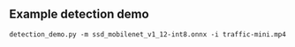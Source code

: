 ## Example detection demo
```
detection_demo.py -m ssd_mobilenet_v1_12-int8.onnx -i traffic-mini.mp4
```
